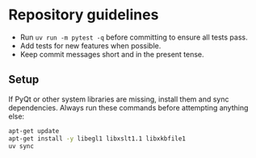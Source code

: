 # Repository guidelines

- Run `uv run -m pytest -q` before committing to ensure all tests pass.
- Add tests for new features when possible.
- Keep commit messages short and in the present tense.

## Setup

If PyQt or other system libraries are missing, install them and
sync dependencies. Always run these commands before attempting anything else:

```bash
apt-get update
apt-get install -y libegl1 libxslt1.1 libxkbfile1
uv sync
```
